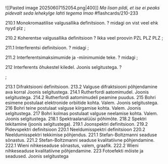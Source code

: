 ![[Pasted image 20250607152054.png|400]]
*Ma lisan pildi, et ise ei peaks pidevalt seda lehekylge lahti tegema lmao*
#flashcards/210-233

210.1 Monokromaatilise valgusallika definitsioon.
?
midagi on vist veel ehk nyyd plz
;

210.2 Koherentse valgusallika definitsioon
?
Ikka veel proovin PZL PLZ PLZ
;

211.1 Interferentsi definitsioon. 
?
midagi
;

211.2 Interferentsimaksimumide ja -miinimumide teke.
?
midagi
;

212 Interferents õhukestel kiledel. Joonis selgitustega.
?

;

213.1 Difraktsiooni definitsioon. 
213.2 Valguse difraktsiooni põhjendamine ava korral Joonis selgitustega.
214.1 Rutherfordi aatomimudel. Joonis selgitustega. 
214.2 Rutherfordi aatomimudeli peamine puudus.
215 Bohri esimene postulaat elektronide orbiitide kohta. Valem. Joonis selgitustega.
216 Bohri teine postulaat valguse kiirgamise kohta. Valem. Joonis selgitustega.
217 Bohri kolmas postulaat valguse neelamise kohta. Valem. Joonis selgitustega.
218.1 Spektraalanalüüsi põhimõte. 
218.2 Spektri tekitamine (joonis selgitustega).
219.1 Joonspektri definitsioon.
219.2 Pidevspektri definitsioon
220.1 Neeldumisspektri definitsioon
220.2 Neeldumisspektri tekkimise põhjendus.
221.1 Stefan-Boltzmanni seaduse sõnastus. 
221.2 Stefan-Boltzmanni seaduse kvalitatiivne põhjendamine.
222.1 Wieni nihkeseaduse sõnastus, valem, graafik. 
222.2 Wieni nihkeseaduse kvalitatiivne põhjendamine.
223 Fotoefekti mõiste ja seadused. Joonis selgitustega